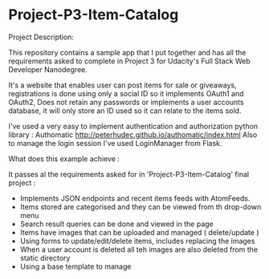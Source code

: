 # Project-P3-Item-Catalog

Project Description:

This repository contains a sample app that I put together and has all the requirements asked to complete
in Project 3 for Udacity's Full Stack Web Developer Nanodegree.

It's a website that enables user can post items for sale or giveaways, registrations is done using only a
social ID so it implements OAuth1 and OAuth2, Does not retain any passwords or implements a user accounts
database, it will only store an ID used so it can relate to the items sold.

I've used a very easy to implement authentication and authorization python library :
Authomatic http://peterhudec.github.io/authomatic/index.html
Also to manage the login session I've used LoginManager from Flask.

What does this example achieve :

It passes al the requirements asked for in 'Project-P3-Item-Catalog' final project :
 - Implements JSON endpoints and recent items feeds with AtomFeeds.
 - Items stored are categorised and they can be viewed from th drop-down menu
 - Search result queries can be done and viewed in the page
 - Items have images that can be uploaded and managed ( delete/update )
 - Using forms to update/edit/delete items, includes replacing the images
 - When a user account is deleted all teh images are also deleted from the static directory
 - Using a base template to manage 
 


